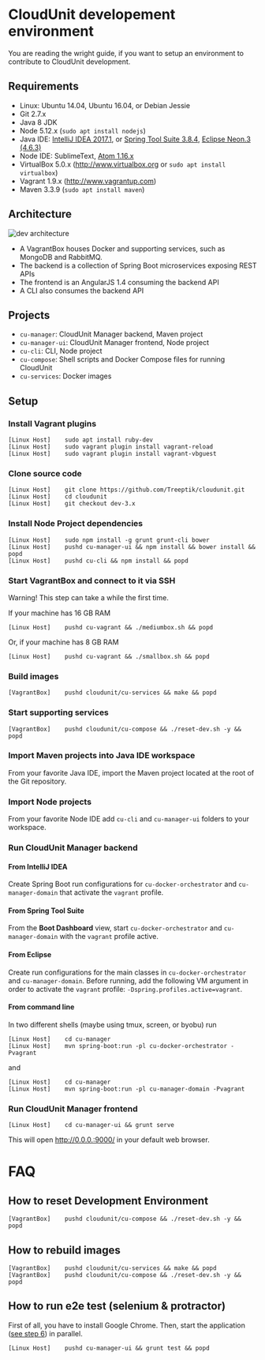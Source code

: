 
# CloudUnit developement environment

You are reading the wright guide, if you want to setup an environment to contribute to CloudUnit development.

## Requirements

- Linux: Ubuntu 14.04, Ubuntu 16.04, or Debian Jessie
- Git 2.7.x
- Java 8 JDK
- Node 5.12.x (`sudo apt install nodejs`)
- Java IDE: [IntelliJ IDEA 2017.1](https://www.jetbrains.com/idea/), or [Spring Tool Suite 3.8.4](https://spring.io/tools), [Eclipse Neon.3 (4.6.3)](http://www.eclipse.org/downloads/)
- Node IDE: SublimeText, [Atom 1.16.x](https://atom.io/)
- VirtualBox 5.0.x (http://www.virtualbox.org or `sudo apt install virtualbox`)
- Vagrant 1.9.x (http://www.vagrantup.com)
- Maven 3.3.9 (`sudo apt install maven`)

## Architecture

![dev architecture](img/plateforme-dev.png)

- A VagrantBox houses Docker and supporting services, such as MongoDB and RabbitMQ.
- The backend is a collection of Spring Boot microservices exposing REST APIs
- The frontend is an AngularJS 1.4 consuming the backend API
- A CLI also consumes the backend API

## Projects

- `cu-manager`: CloudUnit Manager backend, Maven project
- `cu-manager-ui`: CloudUnit Manager frontend, Node project
- `cu-cli`: CLI, Node project
- `cu-compose`: Shell scripts and Docker Compose files for running CloudUnit
- `cu-services`: Docker images

## Setup

### Install Vagrant plugins

```
[Linux Host]    sudo apt install ruby-dev
[Linux Host]    sudo vagrant plugin install vagrant-reload
[Linux Host]    sudo vagrant plugin install vagrant-vbguest
```

### Clone source code

```
[Linux Host]    git clone https://github.com/Treeptik/cloudunit.git
[Linux Host]    cd cloudunit
[Linux Host]    git checkout dev-3.x
```

### Install Node Project dependencies

```
[Linux Host]    sudo npm install -g grunt grunt-cli bower 
[Linux Host]    pushd cu-manager-ui && npm install && bower install && popd
[Linux Host]    pushd cu-cli && npm install && popd
```

### Start VagrantBox and connect to it via SSH

Warning! This step can take a while the first time.

If your machine has 16 GB RAM
```
[Linux Host]    pushd cu-vagrant && ./mediumbox.sh && popd
```

Or, if your machine has 8 GB RAM
```
[Linux Host]    pushd cu-vagrant && ./smallbox.sh && popd
```

### Build images

```
[VagrantBox]    pushd cloudunit/cu-services && make && popd
```

### Start supporting services

```
[VagrantBox]    pushd cloudunit/cu-compose && ./reset-dev.sh -y && popd
```

### Import Maven projects into Java IDE workspace

From your favorite Java IDE, import the Maven project located at the root of the Git repository.

### Import Node projects

From your favorite Node IDE add `cu-cli` and `cu-manager-ui` folders to your workspace.

### Run CloudUnit Manager backend

#### From IntelliJ IDEA

Create Spring Boot run configurations for `cu-docker-orchestrator` and `cu-manager-domain` that activate the `vagrant` profile.

#### From Spring Tool Suite

From the **Boot Dashboard** view, start `cu-docker-orchestrator` and `cu-manager-domain` with the `vagrant` profile active.

#### From Eclipse

Create run configurations for the main classes in `cu-docker-orchestrator` and `cu-manager-domain`.
Before running, add the following VM argument in order to activate the `vagrant` profile: `-Dspring.profiles.active=vagrant`.

#### From command line

In two different shells (maybe using tmux, screen, or byobu) run
```
[Linux Host]    cd cu-manager
[Linux Host]    mvn spring-boot:run -pl cu-docker-orchestrator -Pvagrant
```
and
```
[Linux Host]    cd cu-manager
[Linux Host]    mvn spring-boot:run -pl cu-manager-domain -Pvagrant
```

### Run CloudUnit Manager frontend

```
[Linux Host]    cd cu-manager-ui && grunt serve
```
This will open http://0.0.0.:9000/ in your default web browser.

# FAQ

## How to reset Development Environment

```
[VagrantBox]    pushd cloudunit/cu-compose && ./reset-dev.sh -y && popd
```
    
## How to rebuild images

```
[VagrantBox]    pushd cloudunit/cu-services && make && popd
[VagrantBox]    pushd cloudunit/cu-compose && ./reset-dev.sh -y && popd
```

## How to run e2e test (selenium & protractor)

First of all, you have to install Google Chrome.
Then, start the application ([see step 6](#step6)) in parallel.

```
[Linux Host]    pushd cu-manager-ui && grunt test && popd
```
